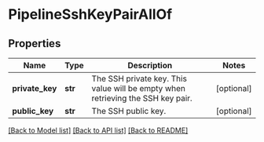 # PipelineSshKeyPairAllOf

## Properties
Name | Type | Description | Notes
------------ | ------------- | ------------- | -------------
**private_key** | **str** | The SSH private key. This value will be empty when retrieving the SSH key pair. | [optional] 
**public_key** | **str** | The SSH public key. | [optional] 

[[Back to Model list]](../README.md#documentation-for-models) [[Back to API list]](../README.md#documentation-for-api-endpoints) [[Back to README]](../README.md)


